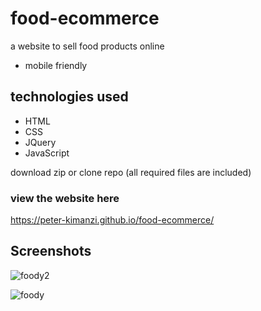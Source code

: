 # food-ecommerce

a website to sell food products online

* mobile friendly

## technologies used
* HTML
* CSS
* JQuery
* JavaScript

download zip or clone repo (all required files are included)

### view the website here  

https://peter-kimanzi.github.io/food-ecommerce/


## Screenshots
![foody2](https://user-images.githubusercontent.com/71552773/205292467-c0c82227-eb98-4f2c-ad01-6ac64232dac4.PNG)

![foody](https://user-images.githubusercontent.com/71552773/205292439-432dc63d-d6a9-4f1b-aacb-b72d10f80151.PNG)
